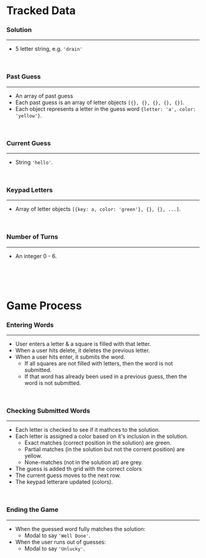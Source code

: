 # Tracked Data
### Solution
---
* 5 letter string, e.g. `'drain'`

<br>

### Past Guess
---
* An array of past guess
* Each past guess is an array of letter objects `[{}, {}, {}, {}, {}]`.
* Each object represents a letter in the guess word `{letter: 'a', color: 'yellow'}`.

<br>

### Current Guess
---
* String `'hello'`.

<br>

### Keypad Letters
---
* Array of letter objects `[{key: a, color: 'green'}, {}, {}, ...]`.

<br>

### Number of Turns
---
* An integer 0 - 6.

<br>
<br>
<br>

# Game Process
### Entering Words
---
* User enters a letter & a square is filled with that letter.
* When a user hits delete, it deletes the previous letter.
* When a user hits enter, it submits the word.
    * If all squares are not filled with letters, then the word is not submitted.
    * If that word has already been used in a previous guess, then the word is not submitted.

<br>

### Checking Submitted Words
---
* Each letter is checked to see if it mathces to the solution.
* Each letter is assigned a color based on it's inclusion in the solution.
    * Exact matches (correct position in the solution) are green.
    * Partial matches (in the solution but not the corrent position) are yellow.
    * None-matches (not in the solution at) are grey.
* The guess is added th grid with the correct colors
* The current guess moves to the next row.
* The keypad letterare updated (colors).

<br>

### Ending the Game
---
* When the guessed word fully matches the solution:
    * Modal to say `'Well Done'`.
* When the user runs out of guesses:
    * Modal to say `'Unlucky'`.